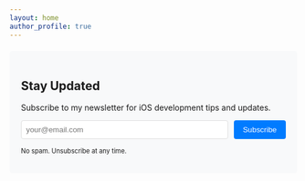 ```yaml
---
layout: home
author_profile: true
---
```


<div class="newsletter-signup" style="padding: 20px; background-color: #f8f9fa; border-radius: 5px; margin: 20px 0;">
  <h2>Stay Updated</h2>
  <p>Subscribe to my newsletter for iOS development tips and updates.</p>
  
  <form
    action="https://buttondown.email/api/emails/embed-subscribe/YOUR_USERNAME"
    method="post"
    target="popupwindow"
    onsubmit="window.open('https://buttondown.email/YOUR_USERNAME', 'popupwindow')"
    class="newsletter-form">
    <div style="display: flex; gap: 10px; max-width: 500px;">
      <input
        type="email"
        name="email"
        placeholder="your@email.com"
        style="padding: 8px; border: 1px solid #ddd; border-radius: 4px; flex-grow: 1;">
      <input
        type="submit"
        value="Subscribe"
        style="padding: 8px 16px; background-color: #007bff; color: white; border: none; border-radius: 4px; cursor: pointer;">
    </div>
  </form>
  <p style="font-size: 0.8em; margin-top: 10px;">No spam. Unsubscribe at any time.</p>
</div>